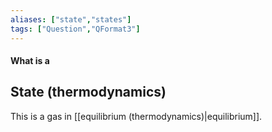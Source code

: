 ```yaml
---
aliases: ["state","states"]
tags: ["Question","QFormat3"]
---
```


#### What is a
## State (thermodynamics)
This is a gas in [[equilibrium (thermodynamics)|equilibrium]].